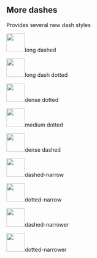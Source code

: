 
## More dashes
Provides several new dash styles

<img src="../../assets//long dashed.svg" width="48">long dashed

<img src="../../assets//long dash dotted.svg" width="48">long dash dotted

<img src="../../assets//dense dotted.svg" width="48">dense dotted

<img src="../../assets//medium dotted.svg" width="48">medium dotted

<img src="../../assets//dense dashed.svg" width="48">dense dashed

<img src="../../assets//dashed-narrow.svg" width="48">dashed-narrow

<img src="../../assets//dotted-narrow.svg" width="48">dotted-narrow

<img src="../../assets//dashed-narrower.svg" width="48">dashed-narrower

<img src="../../assets//dotted-narrower.svg" width="48">dotted-narrower
